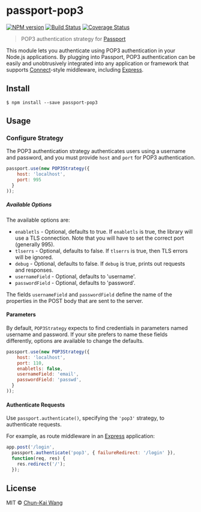 # passport-pop3

[![NPM version][npm-image]][npm-url]
[![Build Status][travis-image]][travis-url]
[![Coverage Status][codecov-image]][codecov-url]

> POP3 authentication strategy for [Passport](http://passportjs.org/)

This module lets you authenticate using POP3 authentication in your Node.js applications.
By plugging into Passport, POP3 authentication can be easily and
unobtrusively integrated into any application or framework that supports
[Connect](http://www.senchalabs.org/connect/)-style middleware, including
[Express](http://expressjs.com/).

## Install

```
$ npm install --save passport-pop3
```

## Usage

### Configure Strategy

The POP3 authentication strategy authenticates users using a username and password, and you must provide `host` and `port` for POP3 authentication.

```js
passport.use(new POP3Strategy({
    host: 'localhost',
    port: 995
  }
));
```

##### Available Options

The available options are:

* `enabletls` - Optional, defaults to true. If `enabletls` is true, the library will use a TLS connection. Note that you will have to set the correct port (generally 995).
* `tlserrs` - Optional, defaults to false. If `tlserrs` is true, then TLS errors will be ignored.
* `debug` - Optional, defaults to false. If `debug` is true, prints out requests and responses.
* `usernameField` - Optional, defaults to 'username'.
* `passwordField` - Optional, defaults to 'password'.

The fields `usernameField` and `passwordField` define the name of the properties in the POST body that are sent to the server.

#### Parameters

By default, `POP3Strategy` expects to find credentials in parameters
named username and password. If your site prefers to name these fields
differently, options are available to change the defaults.

```js
passport.use(new POP3Strategy({
    host: 'localhost',
    port: 110,
    enabletls: false,
    usernameField: 'email',
    passwordField: 'passwd',
  }
));
```

#### Authenticate Requests

Use `passport.authenticate()`, specifying the `'pop3'` strategy, to
authenticate requests.

For example, as route middleware in an [Express](http://expressjs.com/)
application:

```js
app.post('/login',
  passport.authenticate('pop3', { failureRedirect: '/login' }),
  function(req, res) {
    res.redirect('/');
  });
```

## License

MIT © [Chun-Kai Wang](https://github.com/chunkai1312)

[npm-image]: https://img.shields.io/npm/v/passport-pop3.svg
[npm-url]: https://npmjs.org/package/passport-pop3
[travis-image]: https://img.shields.io/travis/chunkai1312/passport-pop3.svg
[travis-url]: https://travis-ci.org/chunkai1312/passport-pop3
[codecov-image]: https://img.shields.io/codecov/c/github/chunkai1312/passport-pop3.svg
[codecov-url]: https://codecov.io/gh/chunkai1312/passport-pop3
